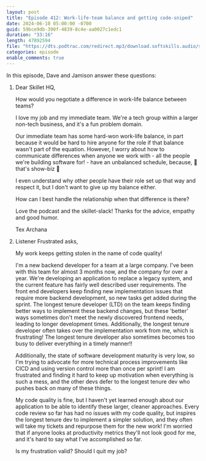 ```yaml
---
layout: post
title: "Episode 412: Work-life-team balance and getting code-sniped"
date: 2024-06-10 05:00:00 -0700
guid: 59bce9db-390f-4839-8c4e-aa0027c1edc1
duration: "33:16"
length: 47892594
file: "https://dts.podtrac.com/redirect.mp3/download.softskills.audio/sse-412.mp3"
categories: episode
enable_comments: true
---
```


In this episode, Dave and Jamison answer these questions:

1. Dear Skillet HQ,
   
   How would you negotiate a difference in work-life balance between teams?
   
   I love my job and my immediate team. We're a tech group within a larger non-tech business, and it's a fun problem domain.
   
   Our immediate team has some hard-won work-life balance, in part because it would be hard to hire anyone for the role if that balance wasn't part of the equation. However, I worry about how to communicate differences when anyone we work with - all the people we're building software for! - have an unbalanced schedule, because, 👋that's show-biz 👋
   
   I even understand why other people have their role set up that way and respect it, but I don't want to give up my balance either.
   
   How can I best handle the relationship when that difference is there?
   
   Love the podcast and the skillet-slack! Thanks for the advice, empathy and good humor.
   
   Tex Archana

2. Listener Frustrated asks,
   
   My work keeps getting stolen in the name of code quality!
   
   I'm a new backend developer for a team at a large company. I've been with this team for almost 3 months now, and the company for over a year. We're developing an application to replace a legacy system, and the current feature has fairly well described user requirements. The front end developers keep finding new implementation issues that require more backend development, so new tasks get added during the sprint. The longest tenure developer (LTD) on the team keeps finding better ways to implement these backend changes, but these 'better' ways sometimes don't  meet the newly discovered frontend needs, leading to longer development times. Additionally, the longest tenure developer often takes over the implementation work from me, which is frustrating! The longest tenure developer also sometimes becomes too busy to deliver everything in a timely manner!!
   
   Additionally, the state of software development maturity is very low, so I'm trying to advocate for more technical process improvements like CICD and using version control more than once per sprint! I am frustrated and finding it hard to keep up motivation when everything is such a mess, and the other devs defer to the longest tenure dev who pushes back on many of these things.
   
   My code quality is fine, but I haven't yet learned enough about our application to be able to identify these larger, cleaner approaches. Every code review so far has had no issues with my code quality, but inspires the longest tenure dev to implement a simpler solution, and they often will take my tickets and repurpose them for the new work! I'm worried that if anyone looks at productivity metrics they'll not look good for me, and it's hard to say what I've accomplished so far.
   
   Is my frustration valid? Should I quit my job?
